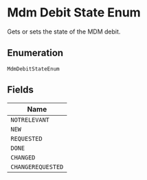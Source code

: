 
# Mdm Debit State Enum

Gets or sets the state of the MDM debit.

## Enumeration

`MdmDebitStateEnum`

## Fields

| Name |
|  --- |
| `NOTRELEVANT` |
| `NEW` |
| `REQUESTED` |
| `DONE` |
| `CHANGED` |
| `CHANGEREQUESTED` |


